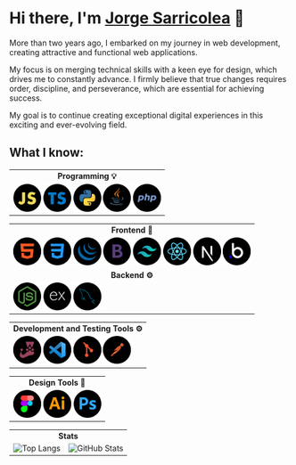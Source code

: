 # Hi there, I'm [Jorge Sarricolea](https://jorgesarricolea.com) 👋

More than two years ago, I embarked on my journey in web development, creating attractive and functional web applications.

My focus is on merging technical skills with a keen eye for design, which drives me to constantly advance. I firmly believe that true changes requires order, discipline, and perseverance, which are essential for achieving success.

My goal is to continue creating exceptional digital experiences in this exciting and ever-evolving field.

## What I know:

<table>
  <tr>
    <td align="center"><strong>Programming 💡</strong></td>
  </tr>
  <td valign="top">
    <img src="assets/javascript-icon.png" alt="js logo" width="50">  
    <img src="assets/typescript-icon.png" alt="typescript logo" width="50">  
    <img src="assets/python-icon.png" alt="python logo" width="50">  
    <img src="assets/java-icon.png" alt="ts logo" width="50">  
    <img src="assets/php-icon.png" alt="ts logo" width="50">
    </td>
</table>

<table>
  <tr>
    <td align="center"><strong>Frontend 🎨</strong></td>
  </tr>
  <tr>
    <td valign="top">
      <img src="assets/html-icon.png" alt="html logo" width="50">
      <img src="assets/css-icon.png" alt="css logo" width="50">
      <img src="assets/jquery-icon.png" alt="jquery logo" width="50">
      <img src="assets/boostrap-icon.png" alt="boostrap logo" width="50">
      <img src="assets/tailwindcss-icon.png" alt="tailwindcss logo" width="50">
      <img src="assets/reactjs-icon.png" alt="react logo" width="50">
      <img src="assets/nextjs-icon.png" alt="nextjs logo" width="50">
      <img src="assets/bubbleio-icon.png" alt="bl logo" width="50">
    </td>
  </tr>
  <tr>
    <td align="center"><strong>Backend ⚙️</strong></td>
  </tr>
  <tr>
    <td valign="top">
      <img src="assets/nodejs-icon.png" alt="nodejs logo" width="50">
      <img src="assets/express-icon.png" alt="ex logo" width="50">
      <img src="assets/mysql-icon.png" alt="mysql logo" width="50">
    </td>
  </tr>
</table>


<table>
  <tr>
    <td align="center"><strong>Development and Testing Tools  ⚙️</strong></td>
  </tr>
  <td valign="top">
    <img src="assets/jest-icon.png" alt="jest logo" width="50">
    <img src="assets/vscode-icon.png" alt="vscode logo" width="50">
    <img src="assets/git-icon.png" alt="git logo" width="50">
    <img src="assets/postman-icon.png" alt="postman logo" width="50">
    </td>
</table>

<table>
  <tr>
    <td align="center"><strong>Design Tools 🎨</strong></td>
  </tr>
  <td valign="top">
    <img src="assets/figma-icon.png" alt="figma logo" width="50">
    <img src="assets/illustrator-icon.png" alt="illustrator logo" width="50">
    <img src="assets/photoshop-icon.png" alt="photoshop logo" width="50">
    </td>
</table>

<table>
  <tr>
    <td colspan="2" align="center"><strong>Stats</strong></td>
  </tr>
  <tr>
    <td valign="top">
      <img src="https://github-readme-stats.vercel.app/api/top-langs/?username=JorgeSarricolea&theme=dark&layout=compact" alt="Top Langs" />
    </td>
    <td valign="top">
      <img src="https://github-readme-stats.vercel.app/api/?username=JorgeSarricolea&theme=dark" alt="GitHub Stats" />
    </td>
  </tr>
</table>





